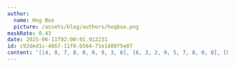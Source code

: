 ```yaml
---
author:
  name: Hog Boo
  picture: /assets/blog/authors/hogboo.png
maskRate: 0.43
date: 2025-06-11T02:00:01.912231
id: c92ded1c-4667-11f0-b564-71e1480f5e87
content: '[[4, 0, 7, 8, 0, 0, 9, 3, 6], [6, 3, 2, 9, 5, 7, 0, 0, 0], [8, 1, 9, 0, 6, 3, 2, 7, 0], [0, 2, 6, 0, 8, 0, 0, 0, 0], [7, 0, 3, 0, 0, 6, 8, 0, 0], [0, 0, 1, 0, 0, 9, 6, 0, 3], [0, 0, 4, 6, 3, 8, 0, 1, 7], [0, 0, 0, 0, 9, 0, 3, 6, 2], [3, 6, 5, 2, 7, 0, 0, 9, 8]]'
---
```

